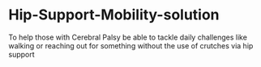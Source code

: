 # Hip-Support-Mobility-solution
To help those with Cerebral Palsy be able to tackle daily challenges like walking or reaching out for something without the use of crutches via hip support 
